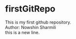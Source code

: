 # firstGitRepo
This is my first github repository.<br>
Author: Nowshin Sharmili <br>
this is a new line.
